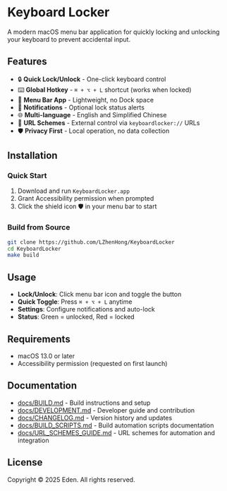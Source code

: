 # Keyboard Locker

A modern macOS menu bar application for quickly locking and unlocking your keyboard to prevent accidental input.

## Features

- 🔒 **Quick Lock/Unlock** - One-click keyboard control
- ⌨️ **Global Hotkey** - `⌘ + ⌥ + L` shortcut (works when locked)
- 📱 **Menu Bar App** - Lightweight, no Dock space
- 🔔 **Notifications** - Optional lock status alerts
- 🌐 **Multi-language** - English and Simplified Chinese
- 🔗 **URL Schemes** - External control via `keyboardlocker://` URLs
- 🛡️ **Privacy First** - Local operation, no data collection

## Installation

### Quick Start
1. Download and run `KeyboardLocker.app`
2. Grant Accessibility permission when prompted
3. Click the shield icon 🛡️ in your menu bar to start

### Build from Source
```bash
git clone https://github.com/LZhenHong/KeyboardLocker
cd KeyboardLocker
make build
```

## Usage

- **Lock/Unlock**: Click menu bar icon and toggle the button
- **Quick Toggle**: Press `⌘ + ⌥ + L` anytime
- **Settings**: Configure notifications and auto-lock
- **Status**: Green = unlocked, Red = locked

## Requirements

- macOS 13.0 or later
- Accessibility permission (requested on first launch)

## Documentation

- [docs/BUILD.md](docs/BUILD.md) - Build instructions and setup
- [docs/DEVELOPMENT.md](docs/DEVELOPMENT.md) - Developer guide and contribution  
- [docs/CHANGELOG.md](docs/CHANGELOG.md) - Version history and updates
- [docs/BUILD_SCRIPTS.md](docs/BUILD_SCRIPTS.md) - Build automation scripts documentation
- [docs/URL_SCHEMES_GUIDE.md](docs/URL_SCHEMES_GUIDE.md) - URL schemes for automation and integration

## License

Copyright © 2025 Eden. All rights reserved.
